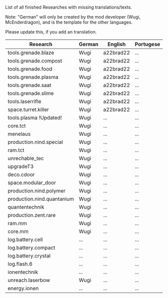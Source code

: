 List of all finished Researches with missing translations/texts.

Note: "German" will only be created by the mod developer (Wugi, McEnderdragon), and is the template for the other languages.

Please update this, if you add an translation.

Research  | German | English | Portugese | French
--------- | ------ | ------- | --------- | ------
tools.grenade.blaze | Wugi | a22brad22 | ... | NeoFight92
tools.grenade.compost | Wugi | a22brad22 | ... | NeoFight92
tools.grenade.food | Wugi | a22brad22 | ... | NeoFight92
tools.grenade.plasma | Wugi | a22brad22 | ... | NeoFight92
tools.grenade.saat | Wugi | a22brad22 | ... | NeoFight92
tools.grenade.slime | Wugi | a22brad22 | ... | NeoFight92
tools.laserrifle | Wugi | a22brad22 | ... | NeoFight92
space.turret.killer | Wugi | a22brad22 | ... | NeoFight92
tools.plasma !Updated! | Wugi | ... | ... | NeoFight92 
core.tct | Wugi | ... | ... | NeoFight92 
menelaus | Wugi | ... | ... | NeoFight92 
production.nind.special | Wugi | ... | ... | NeoFight92 
ram.tct | Wugi | ... | ... | NeoFight92 
unrechable_tec | Wugi | ... | ... | NeoFight92 
upgradeT3 | Wugi | ... | ... | NeoFight92 
deco.cdoor | Wugi | ... | ... | ... 
space.modular_door | Wugi | ... | ... | ... 
production.nind.polymer | Wugi | ... | ... | ... 
production.nind.quantanium | Wugi | ... | ... | ... 
quantentechnik | Wugi | ... | ... | ... 
production.zent.rare | Wugi | ... | ... | ... 
ram.mm | Wugi | ... | ... | ... 
core.mm | Wugi | ... | ... | ... 
log.battery.cell | ... | ... | ... | ... 
log.battery.compact | ... | ... | ... | ... 
log.battery.crystal | ... | ... | ... | ... 
log.flash.6 | ... | ... | ... | ... 
ionentechnik | ... | ... | ... | ... 
unreach.laserbow | Wugi | ... | ... | ... 
energy.ionen | ... | ... | ... | ... 




